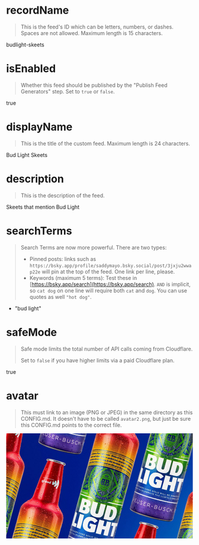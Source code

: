 
# recordName
> This is the feed's ID which can be letters, numbers, or dashes. Spaces are not allowed. Maximum length is 15 characters.

budlight-skeets

# isEnabled

> Whether this feed should be published by the "Publish Feed Generators" step. Set to `true` or `false`.

true

# displayName

> This is the title of the custom feed. Maximum length is 24 characters.

Bud Light Skeets

# description

> This is the description of the feed.

Skeets that mention Bud Light

# searchTerms

> Search Terms are now more powerful. There are two types:
>
> - Pinned posts: links such as `https://bsky.app/profile/saddymayo.bsky.social/post/3jxju2wwap22e` will pin at the top of the feed. One link per line, please.
> - Keywords (maximum 5 terms): Test these in [https://bsky.app/search](https://bsky.app/search). `AND` is implicit, so `cat dog` on one line will require both `cat` and `dog`. You can use quotes as well `"hot dog"`.

- "bud light"

# safeMode

> Safe mode limits the total number of API calls coming from Cloudflare.
>
> Set to `false` if you have higher limits via a paid Cloudflare plan.

true

# avatar

> This must link to an image (PNG or JPEG) in the same directory as this CONFIG.md. It doesn't have to be called `avatar2.png`, but just be sure this CONFIG.md points to the correct file.

![](budlight.png)
